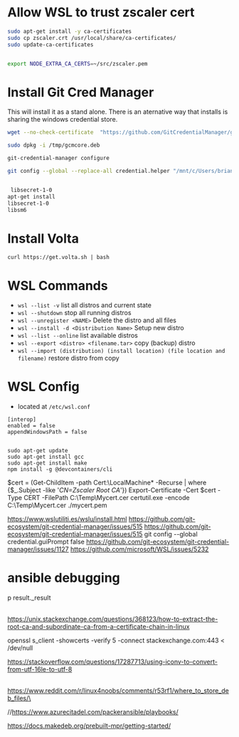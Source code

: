 


# Allow WSL to trust zscaler cert

```bash
sudo apt-get install -y ca-certificates
sudo cp zscaler.crt /usr/local/share/ca-certificates/
sudo update-ca-certificates


export NODE_EXTRA_CA_CERTS=~/src/zscaler.pem
```

# Install Git Cred Manager
This will install it as a stand alone.  There is an aternative way that installs is sharing the windows credential store.  

```bash
wget --no-check-certificate  "https://github.com/GitCredentialManager/git-credential-manager/releases/download/v2.0.886/gcm-linux_amd64.2.0.886.deb" -O /tmp/gcmcore.deb

sudo dpkg -i /tmp/gcmcore.deb

git-credential-manager configure

git config --global --replace-all credential.helper "/mnt/c/Users/brian.olson/AppData/Local/Programs/Git/mingw64/bin/git-credential-manager.exe"


 libsecret-1-0
apt-get install  
libsecret-1-0
libsm6

```


# Install Volta 
```
curl https://get.volta.sh | bash
```

# WSL Commands
 - `wsl --list -v` list all distros and current state
 - `wsl --shutdown` stop all running distros
 - `wsl --unregister <NAME>` Delete the distro and all files
 - `wsl --install -d <Distribution Name>` Setup new distro
 - `wsl --list --online` list available distros
 - `wsl --export <distro> <filename.tar>` copy (backup) distro
 - `wsl --import (distribution) (install location) (file location and filename)` restore distro from copy
 
 # WSL Config
 - located at `/etc/wsl.conf`
 
 ```
[interop]
enabled = false
appendWindowsPath = false
 ```
 
 
 ```
 
 sudo apt-get update
sudo apt-get install gcc
sudo apt-get install make
npm install -g @devcontainers/cli
 ```
 
 
 $cert = (Get-ChildItem -path Cert:\LocalMachine* -Recurse | where {$_.Subject -like '*CN=Zscaler Root CA*'})
 Export-Certificate -Cert $cert -Type CERT -FilePath C:\Temp\Mycert.cer
 certutil.exe -encode C:\Temp\Mycert.cer ./mycert.pem
 



 https://www.wslutiliti.es/wslu/install.html
https://github.com/git-ecosystem/git-credential-manager/issues/515
https://github.com/git-ecosystem/git-credential-manager/issues/515
git config --global credential.guiPrompt false
https://github.com/git-ecosystem/git-credential-manager/issues/1127
https://github.com/microsoft/WSL/issues/5232

# ansible debugging 

p result._result

\
https://unix.stackexchange.com/questions/368123/how-to-extract-the-root-ca-and-subordinate-ca-from-a-certificate-chain-in-linux

openssl s_client -showcerts -verify 5 -connect stackexchange.com:443 < /dev/null

https://stackoverflow.com/questions/17287713/using-iconv-to-convert-from-utf-16le-to-utf-8

\
https://www.reddit.com/r/linux4noobs/comments/r53rf1/where_to_store_deb_files/\



//https://www.azurecitadel.com/packeransible/playbooks/


https://docs.makedeb.org/prebuilt-mpr/getting-started/